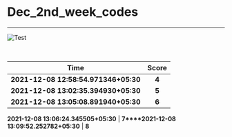 # Dec_2nd_week_codes
<hr>

![Test](https://github.com/hdmtp-s-basement/Dec_2nd_week_codes/actions/workflows/main.yml/badge.svg)

<br>

Time      | Score
:--------------:|:----------------:
**2021-12-08 12:58:54.971346+05:30** | **4**
**2021-12-08 13:02:35.394930+05:30** | **5**
**2021-12-08 13:05:08.891940+05:30** | **6**

**2021-12-08 13:06:24.345505+05:30** | **7****2021-12-08 13:09:52.252782+05:30** | **8**